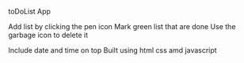 toDoList App 


 Add list by clicking the pen icon
Mark green list that are done
Use the garbage icon to delete it

Include date and time on top
Built using html css amd javascript
